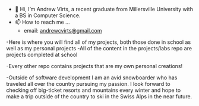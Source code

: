 - 👋 Hi, I’m Andrew Virts, a recent graduate from Millersville University with a BS in Computer Science.
- 📫 How to reach me ...
  - email: andrewcvirts@gmail.com

-Here is where you will find all of my projects, both those done in school as well as my personal projects
-All of the content in the projects/labs repo are projects completed at school

-Every other repo contains projects that are my own personal creations!
  
 -Outside of software development I am an avid snowboarder who has traveled all over the country pursuing my passion. I look forward to checking off big-ticket resorts and mountains every winter and hope to make a trip outside of the country to ski in the Swiss Alps in the near future.

<!---
acvirts23/acvirts23 is a ✨ special ✨ repository because its `README.md` (this file) appears on your GitHub profile.
You can click the Preview link to take a look at your changes.
--->
